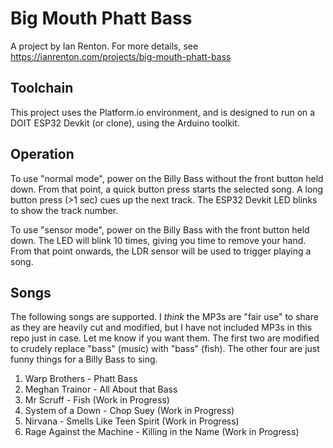 # Big Mouth Phatt Bass

A project by Ian Renton. For more details, see https://ianrenton.com/projects/big-mouth-phatt-bass

## Toolchain

This project uses the Platform.io environment, and is designed to run on a DOIT ESP32 Devkit (or clone), using the Arduino toolkit.

## Operation

To use "normal mode", power on the Billy Bass without the front button held down. From that point, a quick button press starts the selected song. A long button press (>1 sec) cues up the next track. The ESP32 Devkit LED blinks to show the track number.

To use "sensor mode", power on the Billy Bass with the front button held down. The LED will blink 10 times, giving you time to remove your hand. From that point onwards, the LDR sensor will be used to trigger playing a song.

## Songs

The following songs are supported. I *think* the MP3s are "fair use" to share as they are heavily cut and modified, but I have not included MP3s in this repo just in case. Let me know if you want them. The first two are modified to crudely replace "bass" (music) with "bass" (fish). The other four are just funny things for a Billy Bass to sing.

1. Warp Brothers - Phatt Bass
2. Meghan Trainor - All About that Bass
3. Mr Scruff - Fish (Work in Progress)
4. System of a Down - Chop Suey (Work in Progress)
5. Nirvana - Smells Like Teen Spirit (Work in Progress)
6. Rage Against the Machine - Killing in the Name (Work in Progress)

